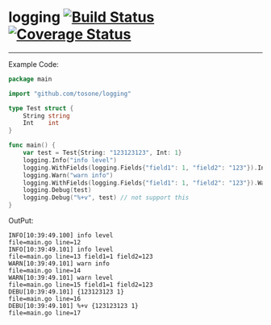 # logging [![Build Status](https://travis-ci.org/tosone/logging.svg?branch=master)](https://travis-ci.org/tosone/logging) [![Coverage Status](https://coveralls.io/repos/github/tosone/logging/badge.svg?branch=master)](https://coveralls.io/github/tosone/logging?branch=master)
------

Example Code:
``` go
package main

import "github.com/tosone/logging"

type Test struct {
	String string
	Int    int
}

func main() {
	var test = Test{String: "123123123", Int: 1}
	logging.Info("info level")
	logging.WithFields(logging.Fields{"field1": 1, "field2": "123"}).Info("info level")
	logging.Warn("warn info")
	logging.WithFields(logging.Fields{"field1": 1, "field2": "123"}).Warn("warn level")
	logging.Debug(test)
	logging.Debug("%+v", test) // not support this
}
```

OutPut:
```
INFO[10:39:49.100] info level                                file=main.go line=12
INFO[10:39:49.101] info level                                file=main.go line=13 field1=1 field2=123
WARN[10:39:49.101] warn info                                 file=main.go line=14
WARN[10:39:49.101] warn level                                file=main.go line=15 field1=1 field2=123
DEBU[10:39:49.101] {123123123 1}                             file=main.go line=16
DEBU[10:39:49.101] %+v {123123123 1}                         file=main.go line=17
```